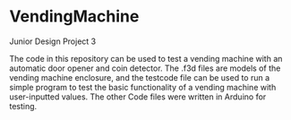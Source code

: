# VendingMachine
Junior Design Project 3

The code in this repository can be used to test a vending machine with an automatic door opener and coin detector. The .f3d files are models of the vending machine enclosure, and the testcode file can be used to run a simple program to test the basic functionality of a vending machine with user-inputted values. The other Code files were written in Arduino for testing.
